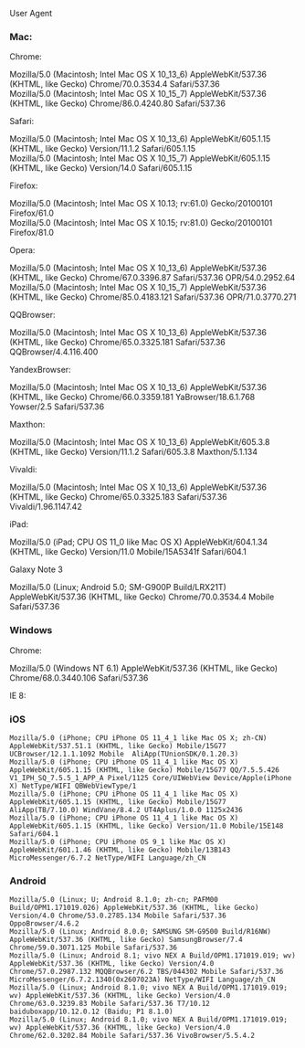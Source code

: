 User Agent


### Mac:

Chrome:

Mozilla/5.0 (Macintosh; Intel Mac OS X 10_13_6) AppleWebKit/537.36 (KHTML, like Gecko) Chrome/70.0.3534.4 Safari/537.36  
Mozilla/5.0 (Macintosh; Intel Mac OS X 10_15_7) AppleWebKit/537.36 (KHTML, like Gecko) Chrome/86.0.4240.80 Safari/537.36  


Safari:

Mozilla/5.0 (Macintosh; Intel Mac OS X 10_13_6) AppleWebKit/605.1.15 (KHTML, like Gecko) Version/11.1.2 Safari/605.1.15    
Mozilla/5.0 (Macintosh; Intel Mac OS X 10_15_7) AppleWebKit/605.1.15 (KHTML, like Gecko) Version/14.0 Safari/605.1.15  


Firefox:

Mozilla/5.0 (Macintosh; Intel Mac OS X 10.13; rv:61.0) Gecko/20100101 Firefox/61.0  
Mozilla/5.0 (Macintosh; Intel Mac OS X 10.15; rv:81.0) Gecko/20100101 Firefox/81.0  


Opera:

Mozilla/5.0 (Macintosh; Intel Mac OS X 10_13_6) AppleWebKit/537.36 (KHTML, like Gecko) Chrome/67.0.3396.87 Safari/537.36 OPR/54.0.2952.64  
Mozilla/5.0 (Macintosh; Intel Mac OS X 10_15_7) AppleWebKit/537.36 (KHTML, like Gecko) Chrome/85.0.4183.121 Safari/537.36 OPR/71.0.3770.271  


QQBrowser: 

Mozilla/5.0 (Macintosh; Intel Mac OS X 10_13_6) AppleWebKit/537.36 (KHTML, like Gecko) Chrome/65.0.3325.181 Safari/537.36 QQBrowser/4.4.116.400


YandexBrowser:

Mozilla/5.0 (Macintosh; Intel Mac OS X 10_13_6) AppleWebKit/537.36 (KHTML, like Gecko) Chrome/66.0.3359.181 YaBrowser/18.6.1.768 Yowser/2.5 Safari/537.36


Maxthon:

Mozilla/5.0 (Macintosh; Intel Mac OS X 10_13_6) AppleWebKit/605.3.8 (KHTML, like Gecko) Version/11.1.2 Safari/605.3.8 Maxthon/5.1.134


Vivaldi:

Mozilla/5.0 (Macintosh; Intel Mac OS X 10_13_6) AppleWebKit/537.36 (KHTML, like Gecko) Chrome/65.0.3325.183 Safari/537.36 Vivaldi/1.96.1147.42


iPad:

Mozilla/5.0 (iPad; CPU OS 11_0 like Mac OS X) AppleWebKit/604.1.34 (KHTML, like Gecko) Version/11.0 Mobile/15A5341f Safari/604.1


Galaxy Note 3

Mozilla/5.0 (Linux; Android 5.0; SM-G900P Build/LRX21T) AppleWebKit/537.36 (KHTML, like Gecko) Chrome/70.0.3534.4 Mobile Safari/537.36


### Windows

Chrome:

Mozilla/5.0 (Windows NT 6.1) AppleWebKit/537.36 (KHTML, like Gecko) Chrome/68.0.3440.106 Safari/537.36

IE 8:


### iOS

```
Mozilla/5.0 (iPhone; CPU iPhone OS 11_4_1 like Mac OS X; zh-CN) AppleWebKit/537.51.1 (KHTML, like Gecko) Mobile/15G77 UCBrowser/12.1.1.1092 Mobile  AliApp(TUnionSDK/0.1.20.3)
Mozilla/5.0 (iPhone; CPU iPhone OS 11_4_1 like Mac OS X) AppleWebKit/605.1.15 (KHTML, like Gecko) Mobile/15G77 QQ/7.5.5.426 V1_IPH_SQ_7.5.5_1_APP_A Pixel/1125 Core/UIWebView Device/Apple(iPhone X) NetType/WIFI QBWebViewType/1
Mozilla/5.0 (iPhone; CPU iPhone OS 11_4_1 like Mac OS X) AppleWebKit/605.1.15 (KHTML, like Gecko) Mobile/15G77 AliApp(TB/7.10.0) WindVane/8.4.2 UT4Aplus/1.0.0 1125x2436
Mozilla/5.0 (iPhone; CPU iPhone OS 11_4_1 like Mac OS X) AppleWebKit/605.1.15 (KHTML, like Gecko) Version/11.0 Mobile/15E148 Safari/604.1
Mozilla/5.0 (iPhone; CPU iPhone OS 9_1 like Mac OS X) AppleWebKit/601.1.46 (KHTML, like Gecko) Mobile/13B143 MicroMessenger/6.7.2 NetType/WIFI Language/zh_CN

```

### Android

```
Mozilla/5.0 (Linux; U; Android 8.1.0; zh-cn; PAFM00 Build/OPM1.171019.026) AppleWebKit/537.36 (KHTML, like Gecko) Version/4.0 Chrome/53.0.2785.134 Mobile Safari/537.36 OppoBrowser/4.6.2
Mozilla/5.0 (Linux; Android 8.0.0; SAMSUNG SM-G9500 Build/R16NW) AppleWebKit/537.36 (KHTML, like Gecko) SamsungBrowser/7.4 Chrome/59.0.3071.125 Mobile Safari/537.36
Mozilla/5.0 (Linux; Android 8.1; vivo NEX A Build/OPM1.171019.019; wv) AppleWebKit/537.36 (KHTML, like Gecko) Version/4.0 Chrome/57.0.2987.132 MQQBrowser/6.2 TBS/044302 Mobile Safari/537.36 MicroMessenger/6.7.2.1340(0x2607023A) NetType/WIFI Language/zh_CN
Mozilla/5.0 (Linux; Android 8.1.0; vivo NEX A Build/OPM1.171019.019; wv) AppleWebKit/537.36 (KHTML, like Gecko) Version/4.0 Chrome/63.0.3239.83 Mobile Safari/537.36 T7/10.12 baiduboxapp/10.12.0.12 (Baidu; P1 8.1.0)
Mozilla/5.0 (Linux; Android 8.1.0; vivo NEX A Build/OPM1.171019.019; wv) AppleWebKit/537.36 (KHTML, like Gecko) Version/4.0 Chrome/62.0.3202.84 Mobile Safari/537.36 VivoBrowser/5.5.4.2

```
